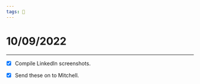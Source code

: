 ```yaml
---
tags: 📆
---
```


# 10/09/2022
---

- [x] Compile LinkedIn screenshots.
- [x] Send these on to Mitchell.

